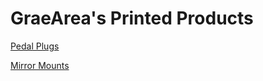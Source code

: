 # GraeArea's Printed Products

[//]: # ([Pedal Plugs]&#40;/pedals&#41;)
[Pedal Plugs](/img/measure-s3.png)

[//]: # ([Mirror Mounts]&#40;/mirror-mounts&#41;)
[Mirror Mounts](/img/eccles.png)

